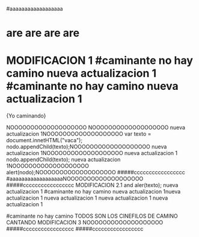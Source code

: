 #aaaaaaaaaaaaaaaaaa
# are are are are
MODIFICACION 1
#caminante no hay camino
nueva actualizacion 1
#caminante no hay camino
nueva actualizacion 1
=======
{Yo caminando}

NOOOOOOOOOOOOOOOOOOO
NOOOOOOOOOOOOOOOOOOO
nueva actualizacion 1NOOOOOOOOOOOOOOOOOOO
var texto =  document.innetHTML("vaca");
nodo.appendChild(texto);NOOOOOOOOOOOOOOOOOOO
nueva actualizacion 1NOOOOOOOOOOOOOOOOOOO
nueva actualizacion 1
 nodo.appendChild(texto);
 nueva actualizacion 1NOOOOOOOOOOOOOOOOOOO
 alert(nodo);NOOOOOOOOOOOOOOOOOOO
 #####ccccccccccccccccc
#aaaaaaaaaaaaaaaaaaNOOOOOOOOOOOOOOOOOOO
#####ccccccccccccccccc
MODIFICACION 2.1
 and aler(texto);
 nueva actualizacion 1
#caminante no hay camino
nueva actualizacion 1nueva actualizacion 1
nueva actualizacion 1
nueva actualizacion 1
nueva actualizacion 1

#caminante no hay camino
TODOS SON LOS CINEFILOS DE CAMINO CANTANDO
MODIFICACION 3
NOOOOOOOOOOOOOOOOOOO
#####ccccccccccccccccc
#####ccccccccccccccccc
